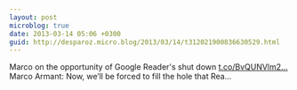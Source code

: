 ```yaml
---
layout: post
microblog: true
date: 2013-03-14 05:06 +0300
guid: http://desparoz.micro.blog/2013/03/14/t312021900836630529.html
---
```

Marco on the opportunity of Google Reader's shut down [t.co/BvQUNVlm2...](http://t.co/BvQUNVlm2o) Marco Armant: Now, we’ll be forced to fill the hole that Rea...
